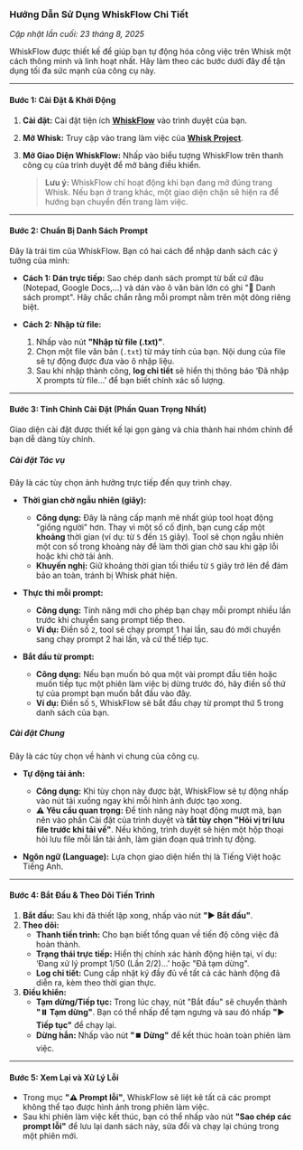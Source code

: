 ### **Hướng Dẫn Sử Dụng WhiskFlow Chi Tiết**
*Cập nhật lần cuối: 23 tháng 8, 2025*

WhiskFlow được thiết kế để giúp bạn tự động hóa công việc trên Whisk một cách thông minh và linh hoạt nhất. Hãy làm theo các bước dưới đây để tận dụng tối đa sức mạnh của công cụ này.

---

#### **Bước 1: Cài Đặt & Khởi Động**

1.  **Cài đặt:** Cài đặt tiện ích **[WhiskFlow](https://chromewebstore.google.com/detail/gedfnhdibkfgacmkbjgpfjihacalnlpn)** vào trình duyệt của bạn.
2.  **Mở Whisk:** Truy cập vào trang làm việc của **[Whisk Project](https://labs.google/fx/vi/tools/whisk/project)**.
3.  **Mở Giao Diện WhiskFlow:** Nhấp vào biểu tượng WhiskFlow trên thanh công cụ của trình duyệt để mở bảng điều khiển.

    > **Lưu ý:** WhiskFlow chỉ hoạt động khi bạn đang mở đúng trang Whisk. Nếu bạn ở trang khác, một giao diện chặn sẽ hiện ra để hướng bạn chuyển đến trang làm việc.

---

#### **Bước 2: Chuẩn Bị Danh Sách Prompt**

Đây là trái tim của WhiskFlow. Bạn có hai cách để nhập danh sách các ý tưởng của mình:

* **Cách 1: Dán trực tiếp:** Sao chép danh sách prompt từ bất cứ đâu (Notepad, Google Docs,...) và dán vào ô văn bản lớn có ghi "📝 Danh sách prompt". Hãy chắc chắn rằng mỗi prompt nằm trên một dòng riêng biệt.

* **Cách 2: Nhập từ file:**
    1.  Nhấp vào nút **"Nhập từ file (.txt)"**.
    2.  Chọn một file văn bản (`.txt`) từ máy tính của bạn. Nội dung của file sẽ tự động được đưa vào ô nhập liệu.
    3.  Sau khi nhập thành công, **log chi tiết** sẽ hiển thị thông báo ‘Đã nhập X prompts từ file...’ để bạn biết chính xác số lượng.

---

#### **Bước 3: Tinh Chỉnh Cài Đặt (Phần Quan Trọng Nhất)**

Giao diện cài đặt được thiết kế lại gọn gàng và chia thành hai nhóm chính để bạn dễ dàng tùy chỉnh.

##### **Cài đặt Tác vụ**
Đây là các tùy chọn ảnh hưởng trực tiếp đến quy trình chạy.

* **Thời gian chờ ngẫu nhiên (giây):**
    * **Công dụng:** Đây là nâng cấp mạnh mẽ nhất giúp tool hoạt động "giống người" hơn. Thay vì một số cố định, bạn cung cấp một **khoảng** thời gian (ví dụ: từ `5` đến `15` giây). Tool sẽ chọn ngẫu nhiên một con số trong khoảng này để làm thời gian chờ sau khi gặp lỗi hoặc khi chờ tải ảnh.
    * **Khuyến nghị:** Giữ khoảng thời gian tối thiểu từ `5` giây trở lên để đảm bảo an toàn, tránh bị Whisk phát hiện.

* **Thực thi mỗi prompt:**
    * **Công dụng:** Tính năng mới cho phép bạn chạy mỗi prompt nhiều lần trước khi chuyển sang prompt tiếp theo.
    * **Ví dụ:** Điền số `2`, tool sẽ chạy prompt 1 hai lần, sau đó mới chuyển sang chạy prompt 2 hai lần, và cứ thế tiếp tục.

* **Bắt đầu từ prompt:**
    * **Công dụng:** Nếu bạn muốn bỏ qua một vài prompt đầu tiên hoặc muốn tiếp tục một phiên làm việc bị dừng trước đó, hãy điền số thứ tự của prompt bạn muốn bắt đầu vào đây.
    * **Ví dụ:** Điền số `5`, WhiskFlow sẽ bắt đầu chạy từ prompt thứ 5 trong danh sách của bạn.

##### **Cài đặt Chung**
Đây là các tùy chọn về hành vi chung của công cụ.

* **Tự động tải ảnh:**
    * **Công dụng:** Khi tùy chọn này được bật, WhiskFlow sẽ tự động nhấp vào nút tải xuống ngay khi mỗi hình ảnh được tạo xong.
    * **⚠️ Yêu cầu quan trọng:** Để tính năng này hoạt động mượt mà, bạn nên vào phần Cài đặt của trình duyệt và **tắt tùy chọn "Hỏi vị trí lưu file trước khi tải về"**. Nếu không, trình duyệt sẽ hiện một hộp thoại hỏi lưu file mỗi lần tải ảnh, làm gián đoạn quá trình tự động.

* **Ngôn ngữ (Language):** Lựa chọn giao diện hiển thị là Tiếng Việt hoặc Tiếng Anh.

---

#### **Bước 4: Bắt Đầu & Theo Dõi Tiến Trình**

1.  **Bắt đầu:** Sau khi đã thiết lập xong, nhấp vào nút **"▶️ Bắt đầu"**.
2.  **Theo dõi:**
    * **Thanh tiến trình:** Cho bạn biết tổng quan về tiến độ công việc đã hoàn thành.
    * **Trạng thái trực tiếp:** Hiển thị chính xác hành động hiện tại, ví dụ: ‘Đang xử lý prompt 1/50 (Lần 2/2)...’ hoặc "Đã tạm dừng".
    * **Log chi tiết:** Cung cấp nhật ký đầy đủ về tất cả các hành động đã diễn ra, kèm theo thời gian thực.
3.  **Điều khiển:**
    * **Tạm dừng/Tiếp tục:** Trong lúc chạy, nút "Bắt đầu" sẽ chuyển thành **"⏸️ Tạm dừng"**. Bạn có thể nhấp để tạm ngưng và sau đó nhấp **"▶️ Tiếp tục"** để chạy lại.
    * **Dừng hẳn:** Nhấp vào nút **"⏹️ Dừng"** để kết thúc hoàn toàn phiên làm việc.

---

#### **Bước 5: Xem Lại và Xử Lý Lỗi**

* Trong mục **"⚠️ Prompt lỗi"**, WhiskFlow sẽ liệt kê tất cả các prompt không thể tạo được hình ảnh trong phiên làm việc.
* Sau khi phiên làm việc kết thúc, bạn có thể nhấp vào nút **"Sao chép các prompt lỗi"** để lưu lại danh sách này, sửa đổi và chạy lại chúng trong một phiên mới.
